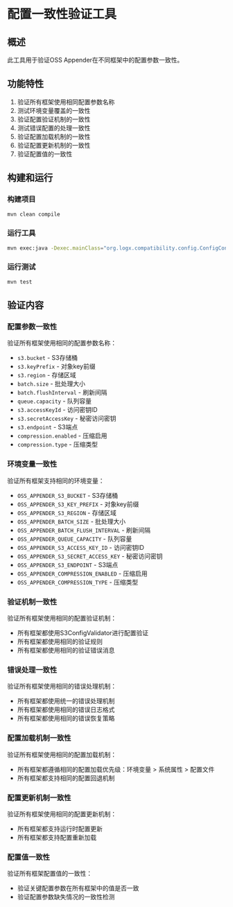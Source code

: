 # 配置一致性验证工具

## 概述
此工具用于验证OSS Appender在不同框架中的配置参数一致性。

## 功能特性
1. 验证所有框架使用相同配置参数名称
2. 测试环境变量覆盖的一致性
3. 验证配置验证机制的一致性
4. 测试错误配置的处理一致性
5. 验证配置加载机制的一致性
6. 验证配置更新机制的一致性
7. 验证配置值的一致性

## 构建和运行

### 构建项目
```bash
mvn clean compile
```

### 运行工具
```bash
mvn exec:java -Dexec.mainClass="org.logx.compatibility.config.ConfigConsistencyVerificationMain"
```

### 运行测试
```bash
mvn test
```

## 验证内容

### 配置参数一致性
验证所有框架使用相同的配置参数名称：
- `s3.bucket` - S3存储桶
- `s3.keyPrefix` - 对象key前缀
- `s3.region` - 存储区域
- `batch.size` - 批处理大小
- `batch.flushInterval` - 刷新间隔
- `queue.capacity` - 队列容量
- `s3.accessKeyId` - 访问密钥ID
- `s3.secretAccessKey` - 秘密访问密钥
- `s3.endpoint` - S3端点
- `compression.enabled` - 压缩启用
- `compression.type` - 压缩类型

### 环境变量一致性
验证所有框架支持相同的环境变量：
- `OSS_APPENDER_S3_BUCKET` - S3存储桶
- `OSS_APPENDER_S3_KEY_PREFIX` - 对象key前缀
- `OSS_APPENDER_S3_REGION` - 存储区域
- `OSS_APPENDER_BATCH_SIZE` - 批处理大小
- `OSS_APPENDER_BATCH_FLUSH_INTERVAL` - 刷新间隔
- `OSS_APPENDER_QUEUE_CAPACITY` - 队列容量
- `OSS_APPENDER_S3_ACCESS_KEY_ID` - 访问密钥ID
- `OSS_APPENDER_S3_SECRET_ACCESS_KEY` - 秘密访问密钥
- `OSS_APPENDER_S3_ENDPOINT` - S3端点
- `OSS_APPENDER_COMPRESSION_ENABLED` - 压缩启用
- `OSS_APPENDER_COMPRESSION_TYPE` - 压缩类型

### 验证机制一致性
验证所有框架使用相同的配置验证机制：
- 所有框架都使用S3ConfigValidator进行配置验证
- 所有框架都使用相同的验证规则
- 所有框架都使用相同的验证错误消息

### 错误处理一致性
验证所有框架使用相同的错误处理机制：
- 所有框架都使用统一的错误处理机制
- 所有框架都使用相同的错误日志格式
- 所有框架都使用相同的错误恢复策略

### 配置加载机制一致性
验证所有框架使用相同的配置加载机制：
- 所有框架都遵循相同的配置加载优先级：环境变量 > 系统属性 > 配置文件
- 所有框架都支持相同的配置回退机制

### 配置更新机制一致性
验证所有框架使用相同的配置更新机制：
- 所有框架都支持运行时配置更新
- 所有框架都支持配置重新加载

### 配置值一致性
验证所有框架配置值的一致性：
- 验证关键配置参数在所有框架中的值是否一致
- 验证配置参数缺失情况的一致性检测